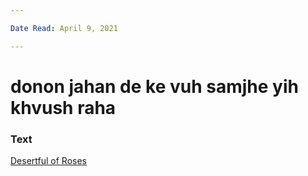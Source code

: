 ```yaml
---

Date Read: April 9, 2021

---
```


# donon jahan de ke vuh samjhe yih khvush raha

### Text
[Desertful of Roses](http://www.columbia.edu/itc/mealac/pritchett/00ghalib/102/index_102.html)

